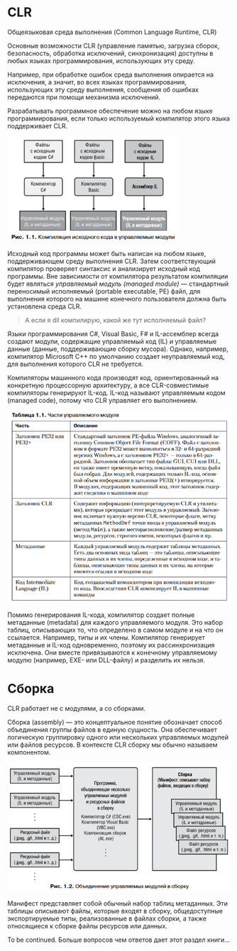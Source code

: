 # CLR

Общеязыковая среда выполнения (Common Language Runtime, CLR)

Основные возможности CLR (управление памятью, загрузка сборок, безопасность, обработка исключений, синхронизация) доступны в любых языках программирования, использующих эту среду.

Например, при обработке ошибок среда выполнения опирается на исключения, а значит, во всех языках программирования, использующих эту среду выполнения, сообщения об ошибках передаются при помощи механизма исключений.

Разрабатывать программное обеспечение можно на любом языке программирования, если только используемый компилятор этого языка поддерживает CLR.

<img src="img/image-20200919103001013.png" alt="image-20200919103001013" style="zoom:80%;" />

Исходный код программы может быть написан на любом языке, поддерживающем среду выполнения CLR. Затем соответствующий компилятор проверяет синтаксис и анализирует исходный код программы. Вне зависимости от компилятора результатом компиляции будет являться *управляемый модуль (managed module)* — стандартный переносимый исполняемый (portable executable, PE) файл, для выполнения которого на машине конечного пользователя должна быть установлена среда CLR.

> А если я dll компилирую, какой же тут исполняемый файл?

Языки программирования C#, Visual Basic, F# и IL-ассемблер всегда создают модули, содержащие управляемый код (IL) и управляемые данные (данные, поддерживающие сборку мусора). Однако, например, компилятор Microsoft C++ по умолчанию создает неуправляемый код, для выполнения которого CLR не требуется.

Компиляторы машинного кода производят код, ориентированный на конкретную процессорную архитектуру, а все CLR-совместимые компиляторы генерируют IL-код. IL-код называют управляемым кодом (managed code), потому что CLR управляет его выполнением.

<img src="img/image-20200919103547395.png" alt="image-20200919103547395" style="zoom:80%;" />

Помимо генерирования IL-кода, компилятор создает полные метаданные (metadata) для каждого управляемого модуля. Это набор таблиц, описывающих то, что определено в самом модуле и на что он ссылается. Например, типы и их члены. Компилятор генерирует метаданные и IL-код одновременно, поэтому их рассинхронизация исключена. Они вместе привязываются к конечному управляемому модулю (например, EXE- или DLL-файлу) и разделить их нельзя.



# Сборка

CLR работает не с модулями, а со сборками.

Сборка (assembly) — это концептуальное понятие обозначает способ объединения группы файлов в единую сущность.  Она обеспечивает логическую группировку одного или нескольких управляемых модулей или файлов ресурсов. В контексте CLR сборку мы обычно называем компонентом.

<img src="img/image-20200919111302315.png" alt="image-20200919111302315" style="zoom:80%;" />

 Манифест представляет собой обычный набор таблиц метаданных. Эти таблицы описывают файлы, которые входят в сборку, общедоступные экспортируемые типы, реализованные в файлах сборки, а также относящиеся к сборке файлы ресурсов или данных.

To be continued. Больше вопросов чем ответов дает этот раздел книги...